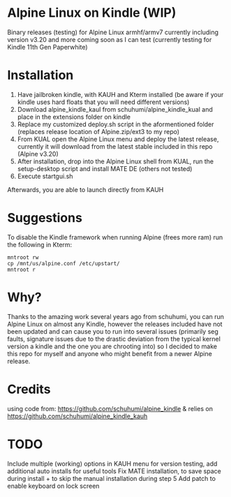 # Alpine Linux on Kindle (WIP)
Binary releases (testing) for Alpine Linux armhf/armv7 currently including version v3.20 and more coming soon as I can test (currently testing for Kindle 11th Gen Paperwhite)

# Installation
1. Have jailbroken kindle, with KAUH and Kterm installed (be aware if your kindle uses hard floats that you will need different versions)
2. Download alpine_kindle_kaul from schuhumi/alpine_kindle_kual and place in the extensions folder on kindle
3. Replace my customized deploy.sh script in the aformentioned folder (replaces release location of Alpine.zip/ext3 to my repo)
4. From KUAL open the Alpine Linux menu and deploy the latest release, currently it will download from the latest stable included in this repo (Alpine v3.20)
5. After installation, drop into the Alpine Linux shell from KUAL, run the setup-desktop script and install MATE DE (others not tested)
6. Execute startgui.sh

Afterwards, you are able to launch directly from KAUH

# Suggestions
To disable the Kindle framework when running Alpine (frees more ram) run the following in Kterm:
```
mntroot rw
cp /mnt/us/alpine.conf /etc/upstart/
mntroot r
```
# Why?
Thanks to the amazing work several years ago from schuhumi, you can run Alpine Linux on almost any Kindle, however the releases included have not been updated and can cause you to run into several issues (primarily seg faults, signature issues due to the drastic deviation from the typical kernel version a kindle and the one you are chrooting into) so I decided to make this repo for myself and anyone who might benefit from a newer Alpine release.

# Credits
using code from: https://github.com/schuhumi/alpine_kindle & relies on https://github.com/schuhumi/alpine_kindle_kauh

# TODO
Include multiple (working) options in KAUH menu for version testing, add additional auto installs for useful tools
Fix MATE installation, to save space during install + to skip the manual installation during step 5
Add patch to enable keyboard on lock screen
